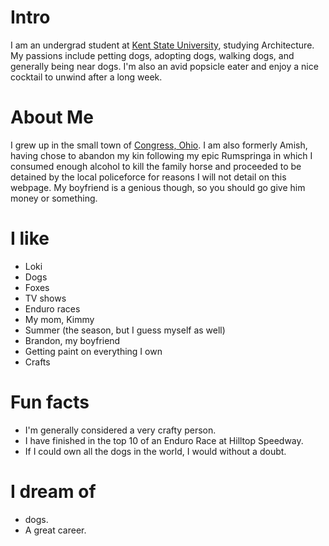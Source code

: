 
# Intro

I am an undergrad student at [Kent State University](https://www.kent.edu/caed), studying Architecture. My passions include petting dogs, adopting dogs, walking dogs, and generally being near dogs. I'm also an avid popsicle eater and enjoy a nice cocktail to unwind after a long week.

# About Me
I grew up in the small town of [Congress, Ohio](https://en.wikipedia.org/wiki/Congress,_Ohio). I am also formerly Amish, having chose to abandon my kin following my epic Rumspringa in which I consumed enough alcohol to kill the family horse and proceeded to be detained by the local policeforce for reasons I will not detail on this webpage. My boyfriend is a genious though, so you should go give him money or something.


# I like

- Loki
- Dogs
- Foxes
- TV shows
- Enduro races
- My mom, Kimmy
- Summer (the season, but I guess myself as well)
- Brandon, my boyfriend
- Getting paint on everything I own
- Crafts


# Fun facts

- I'm generally considered a very crafty person.
- I have finished in the top 10 of an Enduro Race at Hilltop Speedway.
- If I could own all the dogs in the world, I would without a doubt.


# I dream of

- dogs.
- A great career.

